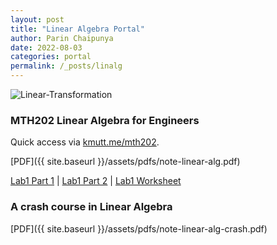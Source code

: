 ```yaml
---
layout: post
title: "Linear Algebra Portal"
author: Parin Chaipunya
date: 2022-08-03
categories: portal
permalink: /_posts/linalg
---
```


<!-- Google tag (gtag.js) -->
<script async src="https://www.googletagmanager.com/gtag/js?id=G-YDJ2EH8F91"></script>
<script>
  window.dataLayer = window.dataLayer || [];
  function gtag(){dataLayer.push(arguments);}
  gtag('js', new Date());

  gtag('config', 'G-YDJ2EH8F91');
</script>

![Linear-Transformation](/assets/images/smiley-gif-linalg.gif)

### MTH202 Linear Algebra for Engineers

Quick access via [kmutt.me/mth202](https://kmutt.me/mth202).

[PDF]({{ site.baseurl }}/assets/pdfs/note-linear-alg.pdf)

[Lab1 Part 1]({{site.baseurl}}/assets/linalgcodes/1.1-firstglance.html) \|
[Lab1 Part 2]({{site.baseurl}}/assets/linalgcodes/1.2-list.html) \|
[Lab1 Worksheet]({{site.baseurl}}/assets/linalgcodes/Worksheet-01.ipynb)

### A crash course in Linear Algebra

[PDF]({{ site.baseurl }}/assets/pdfs/note-linear-alg-crash.pdf)
